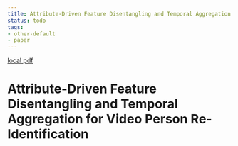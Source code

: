```yaml
---
title: Attribute-Driven Feature Disentangling and Temporal Aggregation for Video Person Re-Identification
status: todo
tags:
- other-default
- paper
---
```


[local pdf](../../../pdfs/Attribute-Driven%20Feature%20Disentangling%20and%20Temporal%20Aggregation%20for%20Video%20Person%20Re-Identification.pdf)

# Attribute-Driven Feature Disentangling and Temporal Aggregation for Video Person Re-Identification
